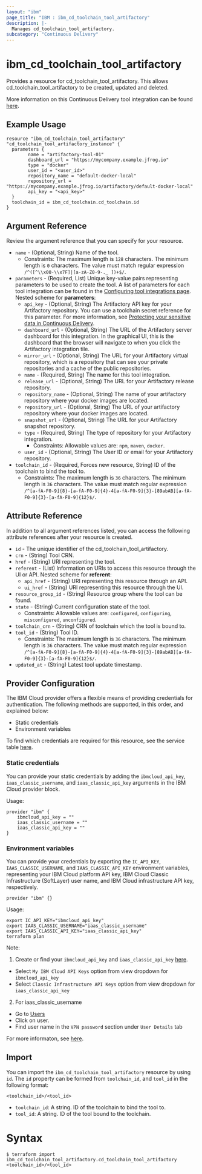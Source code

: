 ```yaml
---
layout: "ibm"
page_title: "IBM : ibm_cd_toolchain_tool_artifactory"
description: |-
  Manages cd_toolchain_tool_artifactory.
subcategory: "Continuous Delivery"
---
```


# ibm_cd_toolchain_tool_artifactory

Provides a resource for cd_toolchain_tool_artifactory. This allows cd_toolchain_tool_artifactory to be created, updated and deleted.

More information on this Continuous Delivery tool integration can be found [here](https://cloud.ibm.com/docs/ContinuousDelivery?topic=ContinuousDelivery-artifactory).

## Example Usage

```hcl
resource "ibm_cd_toolchain_tool_artifactory" "cd_toolchain_tool_artifactory_instance" {
  parameters {
		name = "artifactory-tool-01"
		dashboard_url = "https://mycompany.example.jfrog.io"
		type = "docker"
		user_id = "<user_id>"
		repository_name = "default-docker-local"
		repository_url = "https://mycompany.example.jfrog.io/artifactory/default-docker-local"
		api_key = "<api_key>"
  }
  toolchain_id = ibm_cd_toolchain.cd_toolchain.id
}
```

## Argument Reference

Review the argument reference that you can specify for your resource.

* `name` - (Optional, String) Name of the tool.
  * Constraints: The maximum length is `128` characters. The minimum length is `0` characters. The value must match regular expression `/^([^\\x00-\\x7F]|[a-zA-Z0-9-._ ])+$/`.
* `parameters` - (Required, List) Unique key-value pairs representing parameters to be used to create the tool. A list of parameters for each tool integration can be found in the <a href="https://cloud.ibm.com/docs/ContinuousDelivery?topic=ContinuousDelivery-integrations">Configuring tool integrations page</a>.
Nested scheme for **parameters**:
	* `api_key` - (Optional, String) The Artifactory API key for your Artifactory repository. You can use a toolchain secret reference for this parameter. For more information, see [Protecting your sensitive data in Continuous Delivery](https://cloud.ibm.com/docs/ContinuousDelivery?topic=ContinuousDelivery-cd_data_security#cd_secure_credentials).
	* `dashboard_url` - (Optional, String) The URL of the Artifactory server dashboard for this integration. In the graphical UI, this is the dashboard that the browser will navigate to when you click the Artifactory integration tile.
	* `mirror_url` - (Optional, String) The URL for your Artifactory virtual repository, which is a repository that can see your private repositories and a cache of the public repositories.
	* `name` - (Required, String) The name for this tool integration.
	* `release_url` - (Optional, String) The URL for your Artifactory release repository.
	* `repository_name` - (Optional, String) The name of your artifactory repository where your docker images are located.
	* `repository_url` - (Optional, String) The URL of your artifactory repository where your docker images are located.
	* `snapshot_url` - (Optional, String) The URL for your Artifactory snapshot repository.
	* `type` - (Required, String) The type of repository for your Artifactory integration.
	  * Constraints: Allowable values are: `npm`, `maven`, `docker`.
	* `user_id` - (Optional, String) The User ID or email for your Artifactory repository.
* `toolchain_id` - (Required, Forces new resource, String) ID of the toolchain to bind the tool to.
  * Constraints: The maximum length is `36` characters. The minimum length is `36` characters. The value must match regular expression `/^[a-fA-F0-9]{8}-[a-fA-F0-9]{4}-4[a-fA-F0-9]{3}-[89abAB][a-fA-F0-9]{3}-[a-fA-F0-9]{12}$/`.

## Attribute Reference

In addition to all argument references listed, you can access the following attribute references after your resource is created.

* `id` - The unique identifier of the cd_toolchain_tool_artifactory.
* `crn` - (String) Tool CRN.
* `href` - (String) URI representing the tool.
* `referent` - (List) Information on URIs to access this resource through the UI or API.
Nested scheme for **referent**:
	* `api_href` - (String) URI representing this resource through an API.
	* `ui_href` - (String) URI representing this resource through the UI.
* `resource_group_id` - (String) Resource group where the tool can be found.
* `state` - (String) Current configuration state of the tool.
  * Constraints: Allowable values are: `configured`, `configuring`, `misconfigured`, `unconfigured`.
* `toolchain_crn` - (String) CRN of toolchain which the tool is bound to.
* `tool_id` - (String) Tool ID.
  * Constraints: The maximum length is `36` characters. The minimum length is `36` characters. The value must match regular expression `/^[a-fA-F0-9]{8}-[a-fA-F0-9]{4}-4[a-fA-F0-9]{3}-[89abAB][a-fA-F0-9]{3}-[a-fA-F0-9]{12}$/`.
* `updated_at` - (String) Latest tool update timestamp.

## Provider Configuration

The IBM Cloud provider offers a flexible means of providing credentials for authentication. The following methods are supported, in this order, and explained below:

- Static credentials
- Environment variables

To find which credentials are required for this resource, see the service table [here](https://cloud.ibm.com/docs/ibm-cloud-provider-for-terraform?topic=ibm-cloud-provider-for-terraform-provider-reference#required-parameters).

### Static credentials

You can provide your static credentials by adding the `ibmcloud_api_key`, `iaas_classic_username`, and `iaas_classic_api_key` arguments in the IBM Cloud provider block.

Usage:
```
provider "ibm" {
    ibmcloud_api_key = ""
    iaas_classic_username = ""
    iaas_classic_api_key = ""
}
```

### Environment variables

You can provide your credentials by exporting the `IC_API_KEY`, `IAAS_CLASSIC_USERNAME`, and `IAAS_CLASSIC_API_KEY` environment variables, representing your IBM Cloud platform API key, IBM Cloud Classic Infrastructure (SoftLayer) user name, and IBM Cloud infrastructure API key, respectively.

```
provider "ibm" {}
```

Usage:
```
export IC_API_KEY="ibmcloud_api_key"
export IAAS_CLASSIC_USERNAME="iaas_classic_username"
export IAAS_CLASSIC_API_KEY="iaas_classic_api_key"
terraform plan
```

Note:

1. Create or find your `ibmcloud_api_key` and `iaas_classic_api_key` [here](https://cloud.ibm.com/iam/apikeys).
  - Select `My IBM Cloud API Keys` option from view dropdown for `ibmcloud_api_key`
  - Select `Classic Infrastructure API Keys` option from view dropdown for `iaas_classic_api_key`
2. For iaas_classic_username
  - Go to [Users](https://cloud.ibm.com/iam/users)
  - Click on user.
  - Find user name in the `VPN password` section under `User Details` tab

For more informaton, see [here](https://registry.terraform.io/providers/IBM-Cloud/ibm/latest/docs#authentication).

## Import

You can import the `ibm_cd_toolchain_tool_artifactory` resource by using `id`.
The `id` property can be formed from `toolchain_id`, and `tool_id` in the following format:

```
<toolchain_id>/<tool_id>
```
* `toolchain_id`: A string. ID of the toolchain to bind the tool to.
* `tool_id`: A string. ID of the tool bound to the toolchain.

# Syntax
```
$ terraform import ibm_cd_toolchain_tool_artifactory.cd_toolchain_tool_artifactory <toolchain_id>/<tool_id>
```

